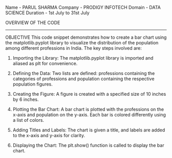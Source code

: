 Name - PARUL SHARMA
Company - PRODIGY INFOTECH
Domain - DATA SCIENCE
Duration - 1st July to 31st July

OVERVIEW OF THE CODE 
__________________________________________________________________________________________________________________________________________________________________________________________________________________

OBJECTIVE
This code snippet demonstrates how to create a bar chart using the matplotlib.pyplot library to visualize the distribution of the population among different professions in India. 
The key steps involved are:

1. Importing the Library:
   The matplotlib.pyplot library is imported and aliased as plt for convenience.

2. Defining the Data:
   Two lists are defined: professions containing the categories of professions and population containing the respective population figures.

3. Creating the Figure:
   A figure is created with a specified size of 10 inches by 6 inches.

4. Plotting the Bar Chart:
   A bar chart is plotted with the professions on the x-axis and population on the y-axis. Each bar is colored differently using a list of colors.

5. Adding Titles and Labels:
   The chart is given a title, and labels are added to the x-axis and y-axis for clarity.

6. Displaying the Chart:
   The plt.show() function is called to display the bar chart.





